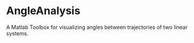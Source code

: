 # AngleAnalysis
A Matlab Toolbox for visualizing angles between trajectories of two linear systems.

